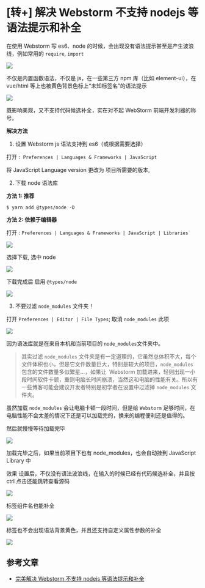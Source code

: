 # [转+] 解决 Webstorm 不支持 nodejs 等语法提示和补全

在使用 Webstorm 写 es6、node 的时候，会出现没有语法提示甚至是产生波浪线，例如常用的 `require`, `import`

![](https://file.wulicode.com/note/2021/10-23/11-29-55367.png)


不仅是内置函数语法，不仅是 js，在一些第三方 npm 库（比如 element-ui），在 vue/html 等上也被黄色背景色标上“未知标签名”的语法提示

![](https://file.wulicode.com/note/2021/10-23/11-30-11398.png)


既影响美观，又不支持代码候选补全，实在对不起 WebStorm 前端开发利器的称号。

**解决方法**

1. 设置 Webstorm js 语法支持到 es6（或根据需要选择）

打开 :  `Preferences | Languages & Frameworks | JavaScript`

将 JavaScript Language version 更改为 项目所需要的版本,

2. 下载 node 语法库

**方法 1: 推荐**

```
$ yarn add @types/node -D
```

**方法 2: 依赖于编辑器**

打开 : `Preferences | Languages & Frameworks | JavaScript | Libraries`

![](https://file.wulicode.com/note/2021/10-23/11-30-23182.png)


选择下载, 选中 node


![](https://file.wulicode.com/note/2021/10-23/11-30-34259.png)


下载完成后 启用 `@types/node`


![](https://file.wulicode.com/note/2021/10-23/11-30-46278.png)


3. 不要过滤 `node_modules` 文件夹！

打开 `Preferences | Editor | File Types`; 取消 `node_modules` 此项

![](https://file.wulicode.com/note/2021/10-23/11-30-59075.png)


因为语法库就是在来自本机和当前项目的 `node_modules`文件夹中。

> 其实过滤 `node_modules` 文件夹是有一定道理的，它虽然总体积不大，每个文件体积也小，但是它文件数量巨大，特别是较大的项目，`node_modules` 包含的文件数量多似繁星…，如果让  Webstorm 加载进来，轻则出现一小段时间软件卡顿，重则电脑长时间崩溃，当然这和电脑的性能有关。所以有一些博客可能会建议开发者特别是初学者在设置中过滤掉 `node_modules` 文件夹。

虽然加载 `node_modules` 会让电脑卡顿一段时间，但是给 `Webstorm` 足够时间，在电脑性能不会太差的情况下还是可以加载完的，换来的编程便利还是值得的。

然后就慢慢等待加载完毕


![](https://file.wulicode.com/note/2021/10-23/11-31-14037.png)


加载完毕之后，如果当前项目下也有 node_modules，也会自动挂到 JavaScript Library 中

效果
设置后，不仅没有语法波浪线，在输入的时候已经有代码候选补全，并且按 ctrl 点击还能跳转查看源码

![](https://file.wulicode.com/note/2021/10-23/11-31-24467.png)


标签组件名也能补全

![](https://file.wulicode.com/note/2021/10-23/11-31-36678.png)


标签也不会出现语法背景黄色，并且还支持自定义属性参数的补全


![](https://file.wulicode.com/note/2021/10-23/11-31-49569.png)


## 参考文章

-   [完美解决 Webstorm 不支持 nodejs 等语法提示和补全](https://blog.csdn.net/Dobility/article/details/87563057)
